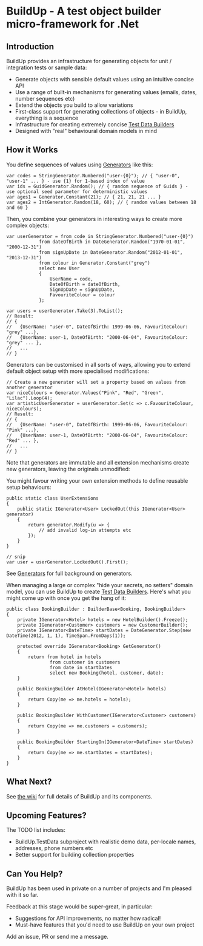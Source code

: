 BuildUp - A test object builder micro-framework for .Net
======================================================

Introduction
------------

BuildUp provides an infrastructure for generating objects for unit / integration tests or sample data:

* Generate objects with sensible default values using an intuitive concise API
* Use a range of built-in mechanisms for generating values (emails, dates, number sequences etc)
* Extend the objects you build to allow variations
* First-class support for generating collections of objects - in BuildUp, everything is a sequence
* Infrastructure for creating extremely concise [Test Data Builders](http://www.natpryce.com/articles/000714.html)
* Designed with "real" behavioural domain models in mind

How it Works
------------

You define sequences of values using [Generators](wiki/buildup-generators) like this:

    var codes = StringGenerator.Numbered("user-{0}"); // { "user-0", "user-1" ... } - use {1} for 1-based index of value
    var ids = GuidGenerator.Random(); // { random sequence of Guids } - use optional seed parameter for deterministic values
    var ages1 = Generator.Constant(21); // { 21, 21, 21 ... }
    var ages2 = IntGenerator.Random(18, 60); // { random values between 18 and 60 }

Then, you combine your generators in interesting ways to create more complex objects:

    var userGenerator = from code in StringGenerator.Numbered("user-{0}")
                from dateOfBirth in DateGenerator.Random("1970-01-01", "2000-12-31")
                from signUpDate in DateGenerator.Random("2012-01-01", "2013-12-31")
                from colour in Generator.Constant("grey")
                select new User
                {
                    UserName = code,
                    DateOfBirth = dateOfBirth,
                    SignUpDate = signUpDate,
                    FavouriteColour = colour
                };

    var users = userGenerator.Take(3).ToList();
    // Result:
    // { 
    //   {UserName: "user-0", DateOfBirth: 1999-06-06, FavouriteColour: "grey" ...}, 
    //   {UserName: user-1, DateOfBirth: "2000-06-04", FavouriteColour: "grey" ... },
    //   ...
    // }

Generators can be customised in all sorts of ways, allowing you to extend default object setup with more specialised modifications:

    // Create a new generator will set a property based on values from another generator
    var niceColours = Generator.Values("Pink", "Red", "Green", "Lilac").Loop(4);
    var artisticUserGenerator = userGenerator.Set(c => c.FavouriteColour, niceColours);
    // Result:
    // { 
    //   {UserName: "user-0", DateOfBirth: 1999-06-06, FavouriteColour: "Pink" ...}, 
    //   {UserName: user-1, DateOfBirth: "2000-06-04", FavouriteColour: "Red" ... },
    //   ...
    // }

Note that generators are immutable and all extension mechanisms create new generators, leaving the originals unmodified:

You might favour writing your own extension methods to define reusable setup behaviours:

    public static class UserExtensions
    {
        public static IGenerator<User> LockedOut(this IGenerator<User> generator)
        {
            return generator.Modify(u => {
                // add invalid log-in attempts etc
            });
        }
    }

    // snip
    var user = userGenerator.LockedOut().First();
    
See [Generators](wiki/buildup-generators) for full background on generators.

When managing a large or complex "hide your secrets, no setters" domain model, you can use BuildUp to create [Test Data Builders](http://c2.com/cgi/wiki?TestDataBuilder). Here's what you might come up with once you get the hang of it:

    public class BookingBuilder : BuilderBase<Booking, BookingBuilder>
    {
	    private IGenerator<Hotel> hotels = new HotelBuilder().Freeze();
	    private IGenerator<Customer> customers = new CustomerBuilder();
	    private IGenerator<DateTime> startDates = DateGenerator.Step(new DateTime(2012, 1, 1), TimeSpan.FromDays(1));

	    protected override IGenerator<Booking> GetGenerator()
	    {
		    return from hotel in hotels
			        from customer in customers
			        from date in startDates
			        select new Booking(hotel, customer, date);
	    }

	    public BookingBuilder AtHotel(IGenerator<Hotel> hotels)
	    {
		    return Copy(me => me.hotels = hotels);
	    }

	    public BookingBuilder WithCustomer(IGenerator<Customer> customers)
	    {
		    return Copy(me => me.customers = customers);
	    }

	    public BookingBuilder StartingOn(IGenerator<DateTime> startDates)
	    {
		    return Copy(me => me.startDates = startDates);
	    }
    }


What Next?
----------

See [the wiki](wiki) for full details of BuildUp and its components. 


Upcoming Features?
------------------

The TODO list includes:

- BuildUp.TestData subproject with realistic demo data, per-locale names, addresses, phone numbers etc
- Better support for building collection properties


Can You Help?
-------------

BuildUp has been used in private on a number of projects and I'm pleased with it so far. 

Feedback at this stage would be super-great, in particular:

* Suggestions for API improvements, no matter how radical!
* Must-have features that you'd need to use BuildUp on your own project

Add an issue, PR or send me a message.

